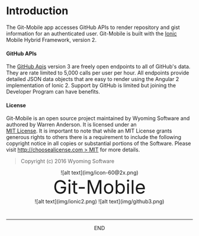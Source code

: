 <div class="page-header">
  <h1  id="page-title">Introduction</h1>
</div>

The Git-Mobile app accesses GitHub APIs to render repository and gist information for an
authenticated user. Git-Mobile is built with the
[Ionic](http://www.ionicframework.com)  
Mobile Hybrid Framework, version 2.


#### GitHub APIs
The [GitHub Apis](https://developer.github.com/v3/) version 3 are freely open
endpoints to all of GitHub's data. They are rate limited to 5,000 calls per user per hour. All endpoints provide
detailed JSON data objects that are easy to render using the Angular 2 implementation of Ionic 2. Support by GitHub
is limited but joining the Developer Program can have benefits.


#### License
Git-Mobile is an open source project maintained by Wyoming Software and authored by Warren Anderson. It is
licensed under an  
[MIT License](https://github.com/wkande/git-mobile/blob/master/LICENSE). It is important to note that while an MIT License
grants generous rights to others there is a requirement to include the following copyright notice in all
copies or substantial portions of the Software. Please visit [http://choosealicense.com > MIT](http://choosealicense.com/licenses/mit/)
for more details.


> Copyright (c) 2016 Wyoming Software







<div style="margin:0 auto;text-align:center;margin-bottom:40px;">
![alt text](img/icon-60@2x.png)
<div style="font-size:38pt;">Git-Mobile</div>
![alt text](img/ionic2.png)
![alt text](img/github3.png)

</div>





___
<div style="margin:0 auto;text-align:center;">END</div>
